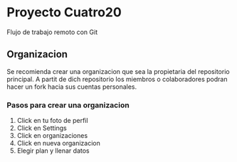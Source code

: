 # Proyecto Cuatro20
Flujo de trabajo remoto con Git

## Organizacion
Se recomienda crear una organizacion que sea la propietaria del repositorio principal. A partit de dich repositorio los miembros o colaboradores podran hacer un fork hacia sus cuentas personales.

### Pasos para crear una organizacion

1. Click en tu foto de perfil 
2. Click en Settings
3. Click en organizaciones
4. Click en nueva organizacion
5. Elegir plan y llenar datos